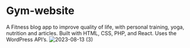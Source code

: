 # Gym-website
A Fitness blog app to improve quality of life, with personal training, yoga, nutrition and articles. Built with HTML, CSS, PHP, and React. Uses the WordPress API’s.
![2023-08-13 (3)](https://github.com/nehaSamipa8/Gym-website/assets/112778133/b3ea6d64-cfd1-4a44-a68a-360107682217)
